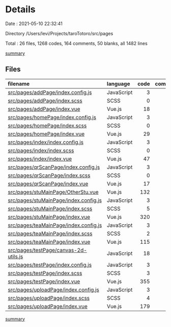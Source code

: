 # Details

Date : 2021-05-10 22:32:41

Directory /Users/levi/Projects/taroTotoro/src/pages

Total : 26 files,  1268 codes, 164 comments, 50 blanks, all 1482 lines

[summary](results.md)

## Files
| filename | language | code | comment | blank | total |
| :--- | :--- | ---: | ---: | ---: | ---: |
| [src/pages/addPage/index.config.js](/src/pages/addPage/index.config.js) | JavaScript | 3 | 0 | 1 | 4 |
| [src/pages/addPage/index.scss](/src/pages/addPage/index.scss) | SCSS | 0 | 0 | 1 | 1 |
| [src/pages/addPage/index.vue](/src/pages/addPage/index.vue) | Vue.js | 18 | 0 | 3 | 21 |
| [src/pages/homePage/index.config.js](/src/pages/homePage/index.config.js) | JavaScript | 3 | 0 | 1 | 4 |
| [src/pages/homePage/index.scss](/src/pages/homePage/index.scss) | SCSS | 0 | 0 | 1 | 1 |
| [src/pages/homePage/index.vue](/src/pages/homePage/index.vue) | Vue.js | 29 | 1 | 4 | 34 |
| [src/pages/index/index.config.js](/src/pages/index/index.config.js) | JavaScript | 3 | 0 | 1 | 4 |
| [src/pages/index/index.scss](/src/pages/index/index.scss) | SCSS | 0 | 0 | 1 | 1 |
| [src/pages/index/index.vue](/src/pages/index/index.vue) | Vue.js | 47 | 5 | 5 | 57 |
| [src/pages/qrScanPage/index.config.js](/src/pages/qrScanPage/index.config.js) | JavaScript | 3 | 0 | 1 | 4 |
| [src/pages/qrScanPage/index.scss](/src/pages/qrScanPage/index.scss) | SCSS | 0 | 0 | 1 | 1 |
| [src/pages/qrScanPage/index.vue](/src/pages/qrScanPage/index.vue) | Vue.js | 17 | 0 | 3 | 20 |
| [src/pages/stuMainPage/OtherStu.vue](/src/pages/stuMainPage/OtherStu.vue) | Vue.js | 132 | 1 | 2 | 135 |
| [src/pages/stuMainPage/index.config.js](/src/pages/stuMainPage/index.config.js) | JavaScript | 3 | 0 | 1 | 4 |
| [src/pages/stuMainPage/index.scss](/src/pages/stuMainPage/index.scss) | SCSS | 5 | 0 | 0 | 5 |
| [src/pages/stuMainPage/index.vue](/src/pages/stuMainPage/index.vue) | Vue.js | 320 | 19 | 3 | 342 |
| [src/pages/teaMainPage/index.config.js](/src/pages/teaMainPage/index.config.js) | JavaScript | 3 | 0 | 1 | 4 |
| [src/pages/teaMainPage/index.scss](/src/pages/teaMainPage/index.scss) | SCSS | 2 | 0 | 0 | 2 |
| [src/pages/teaMainPage/index.vue](/src/pages/teaMainPage/index.vue) | Vue.js | 115 | 5 | 1 | 121 |
| [src/pages/testPage/canvas-2d-utils.js](/src/pages/testPage/canvas-2d-utils.js) | JavaScript | 18 | 7 | 4 | 29 |
| [src/pages/testPage/index.config.js](/src/pages/testPage/index.config.js) | JavaScript | 3 | 0 | 1 | 4 |
| [src/pages/testPage/index.scss](/src/pages/testPage/index.scss) | SCSS | 3 | 3 | 0 | 6 |
| [src/pages/testPage/index.vue](/src/pages/testPage/index.vue) | Vue.js | 355 | 120 | 10 | 485 |
| [src/pages/uploadPage/index.config.js](/src/pages/uploadPage/index.config.js) | JavaScript | 3 | 0 | 1 | 4 |
| [src/pages/uploadPage/index.scss](/src/pages/uploadPage/index.scss) | SCSS | 4 | 0 | 0 | 4 |
| [src/pages/uploadPage/index.vue](/src/pages/uploadPage/index.vue) | Vue.js | 179 | 3 | 3 | 185 |

[summary](results.md)